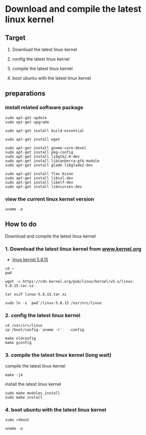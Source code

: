 # Download and compile the latest linux kernel

## Target
1. Download the latest linux kernel

2. config the latest linux kernel

3. compile the latest linux kernel

4. boot ubuntu with the latest linux kernel

## preparations

### install related software package

```
sudo apt-get update
sudo apt-get upgrade
```

```
sudo apt-get install build-essential
```

```
sudo apt-get install wget
```

```
sudo apt-get install gnome-core-devel
sudo apt-get install pkg-config
sudo apt-get install libgtk2.0-dev
sudo apt-get install libcanberra-gtk-module
sudo apt-get install glade libglade2-dev
```

```
sudo apt-get install flex bison
sudo apt-get install libssl-dev
sudo apt-get install libelf-dev
sudo apt-get install libncurses-dev
```

### view the current linux kernel version
```
uname -a
```

## How to do

Download and compile the latest linux kernel

### 1. Download the latest linux kernel from www.kernel.org

* [linux kernel 5.8.15](https://cdn.kernel.org/pub/linux/kernel/v5.x/linux-5.8.15.tar.xz)

```
cd ~
pwd
```

```
wget -c https://cdn.kernel.org/pub/linux/kernel/v5.x/linux-5.8.15.tar.xz
```

```
tar xvJf linux-5.8.15.tar.xz
```

```
sudo ln -s `pwd`/linux-5.8.15 /usr/src/linux
```


### 2. config the latest linux kernel

```
cd /usr/src/linux
cp /boot/config-`uname -r`   .config
```

```
make oldconfig
make gconfig
```


### 3. compile the latest linux kernel (long wait)

compile the latest linux kernel
```
make -j4
```
install the latest linux kernel
```
sudo make modules_install
sudo make install
```

### 4. boot ubuntu with the latest linux kernel

```
sudo reboot
```

```
uname -a
```
